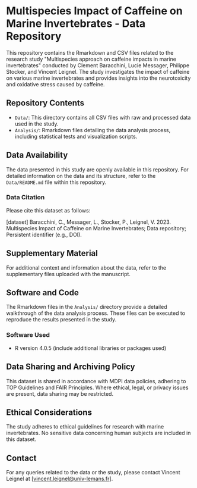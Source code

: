 # Multispecies Impact of Caffeine on Marine Invertebrates - Data Repository

This repository contains the Rmarkdown and CSV files related to the research study "Multispecies approach on caffeine impacts in marine invertebrates" conducted by Clement Baracchini, Lucie Messager, Philippe Stocker, and Vincent Leignel. The study investigates the impact of caffeine on various marine invertebrates and provides insights into the neurotoxicity and oxidative stress caused by caffeine.

## Repository Contents

- `Data/`: This directory contains all CSV files with raw and processed data used in the study.
- `Analysis/`: Rmarkdown files detailing the data analysis process, including statistical tests and visualization scripts.

## Data Availability

The data presented in this study are openly available in this repository. For detailed information on the data and its structure, refer to the `Data/README.md` file within this repository.

### Data Citation

Please cite this dataset as follows:

[dataset] Baracchini, C., Messager, L., Stocker, P., Leignel, V. 2023. Multispecies Impact of Caffeine on Marine Invertebrates; Data repository; Persistent identifier (e.g., DOI).

## Supplementary Material

For additional context and information about the data, refer to the supplementary files uploaded with the manuscript.

## Software and Code

The Rmarkdown files in the `Analysis/` directory provide a detailed walkthrough of the data analysis process. These files can be executed to reproduce the results presented in the study.

### Software Used

- R version 4.0.5 (include additional libraries or packages used)

## Data Sharing and Archiving Policy

This dataset is shared in accordance with MDPI data policies, adhering to TOP Guidelines and FAIR Principles. Where ethical, legal, or privacy issues are present, data sharing may be restricted.

## Ethical Considerations

The study adheres to ethical guidelines for research with marine invertebrates. No sensitive data concerning human subjects are included in this dataset.

## Contact

For any queries related to the data or the study, please contact Vincent Leignel at [vincent.leignel@univ-lemans.fr].
